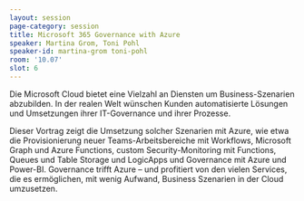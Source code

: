 ```yaml
---
layout: session
page-category: session
title: Microsoft 365 Governance with Azure
speaker: Martina Grom, Toni Pohl
speaker-id: martina-grom toni-pohl
room: '10.07'
slot: 6
---
```


Die Microsoft Cloud bietet eine Vielzahl an Diensten um Business-Szenarien abzubilden. In der realen Welt wünschen Kunden automatisierte Lösungen und Umsetzungen ihrer IT-Governance und ihrer Prozesse.

Dieser Vortrag zeigt die Umsetzung solcher Szenarien mit Azure, wie etwa die Provisionierung neuer Teams-Arbeitsbereiche mit Workflows, Microsoft Graph und Azure Functions, custom Security-Monitoring mit Functions, Queues und Table Storage und LogicApps und Governance mit Azure und Power-BI. Governance trifft Azure – und profitiert von den vielen Services, die es ermöglichen, mit wenig Aufwand, Business Szenarien in der Cloud umzusetzen.